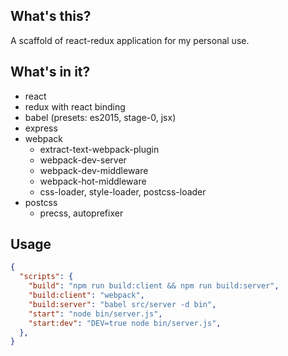 ## What's this?

A scaffold of react-redux application for my personal use.

## What's in it?

- react
- redux with react binding
- babel (presets: es2015, stage-0, jsx)
- express
- webpack
  - extract-text-webpack-plugin
  - webpack-dev-server
  - webpack-dev-middleware
  - webpack-hot-middleware
  - css-loader, style-loader, postcss-loader
- postcss
  - precss, autoprefixer


## Usage

```JSON
{
  "scripts": {
    "build": "npm run build:client && npm run build:server",
    "build:client": "webpack",
    "build:server": "babel src/server -d bin",
    "start": "node bin/server.js",
    "start:dev": "DEV=true node bin/server.js",
  },
}
```
